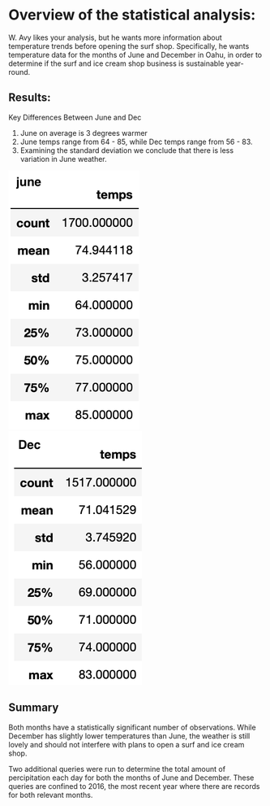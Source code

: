 # Overview of the statistical analysis:
W. Avy likes your analysis, but he wants more information about temperature trends before opening the surf shop. Specifically, he wants temperature data for the months of June and December in Oahu, in order to determine if the surf and ice cream shop business is sustainable year-round.

## Results:
Key Differences Between June and Dec 
1. June on average is 3 degrees warmer
2. June temps range from 64 - 85, while Dec temps range from 56 - 83. 
3. Examining the standard deviation we conclude that there is less variation in June weather. 

![June_Temps](https://github.com/cfusco77/surfs_up/blob/main/June%20Temps.png)
![Dec Temps](https://github.com/cfusco77/surfs_up/blob/main/Dec%20Temps.png) 

## Summary
Both months have a statistically significant number of observations. While December has slightly lower temperatures than June, the weather is still lovely and should not interfere with plans to open a surf and ice cream shop. 

Two additional queries were run to determine the total amount of percipitation each day for both the months of June and December. These queries are confined to 2016, the most recent year where there are records for both relevant months. 





